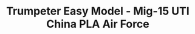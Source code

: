---
layout: product
title: "Trumpeter Easy Model - Mig-15 UTI China PLA Air Force"
price: "2750" 
desc: "N/A"
img_path: "/assets/img/TRU37138.webp"
brand: "N/A"
available: false
special_offer: false
new: false
soon: false
cat: "010000"
subcat: "013400"
subsubcat: "0N/A"
sifra: "TRU37138"
popular: false
spec: false
---